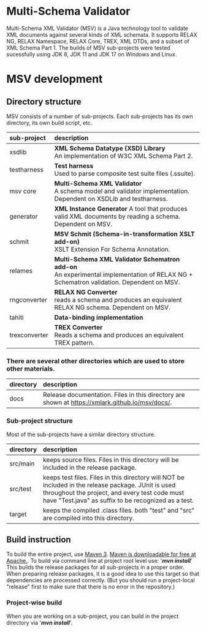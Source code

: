 # Multi-Schema Validator

Multi-Schema XML Validator (MSV) is a Java technology tool to validate XML documents against several kinds of XML schemata. It supports RELAX NG, RELAX Namespace, RELAX Core, TREX, XML DTDs, and a subset of XML Schema Part 1.
The builds of MSV sub-projects were tested sucessfully using JDK 8, JDK 11 and JDK 17 on Windows and Linux.
# MSV development

## Directory structure

MSV consists of a number of sub-projects. Each sub-projects has its own directory, its own build script, etc.

| sub-project   | description                                                                                                                                |
|:--------------|:-------------------------------------------------------------------------------------------------------------------------------------------|
| xsdlib        | **XML Schema Datatype (XSD) Library**<br/>An implementation of W3C XML Schema Part 2.                                                      |
| testharness   | **Test harness**<br/>Used to parse composite test suite files (.ssuite).                                                                   |
| msv core      | **Multi-Schema XML Validator**<br/>A schema model and validator implementation. Dependent on XSDLib and testharness.                       |
| generator     | **XML Instance Generator** A tool that produces valid XML documents by reading a schema. Dependent on MSV.                                 |
| schmit        | **MSV Schmit (Schema-in-transformation XSLT add-on)**<br/>XSLT Extension For Schema Annotation.                                            |
| relames       | **Multi-Schema XML Validator Schematron add-on**<br/>An experimental implementation of RELAX NG + Schematron validation. Dependent on MSV. |
| rngconverter  | **RELAX NG Converter**<br/>reads a schema and produces an equivalent RELAX NG schema. Dependent on MSV.                                    |
| tahiti        | **Data-binding implementation**                                                                                                            |
| trexconverter | **TREX Converter**<br/>Reads a schema and produces an equivalent TREX pattern.                                                             |

### There are several other directories which are used to store other materials.
| directory | description |
| :-------- | :---------- |
| docs | Release documentation. Files in this directory are shown at https://xmlark.github.io/msv/docs/. |

### Sub-project structure
Most of the sub-projects have a similar directory structure.

| directory | description |
|:----------| :---------- |
| src/main  | keeps source files. Files in this directory will be included in the release package. |
| src/test  | keeps test files. Files in this directory will NOT be included in the release package. JUnit is used throughout the project, and every test code must have "Test.java" as suffix to be recognized as a test. |
| target    | keeps the compiled .class files. both "test" and "src" are compiled into this directory. |


## Build instruction
To build the entire project, use [Maven 3](https://maven.apache.org/guides/getting-started/maven-in-five-minutes.html). [Maven is downloadable for free at Apache.](https://maven.apache.org/download.cgi).
To build via command line at project root level use:
'***mvn install***'
This builds the release packages for all sub-projects in a proper order.
When preparing release packages, it is a good idea to use this target so that dependencies are processed correctly. (But you should run a project-local "release" first to make sure that there is no error in the repository.)

### Project-wise build
When you are working on a sub-project, you can build in the project directory via '***mvn install***'.
